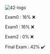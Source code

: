 ![42-logo](https://user-images.githubusercontent.com/73845925/136096716-017ecf05-d073-42b5-b3a4-5ff26bf6d9b9.png)

Exam0 : 16% ❌

Exam1 : 16% ❌

Exam2 : 0%  ❌

Final Exam : 42%  ✔️
